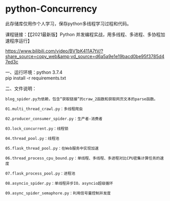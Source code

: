 # python-Concurrency
此存储库仅用作个人学习，保存python多线程学习过程和代码。

课程链接：【【2021最新版】Python 并发编程实战，用多线程、多进程、多协程加速程序运行】 

https://www.bilibili.com/video/BV1bK411A7tV/?share_source=copy_web&amp;vd_source=d6a5a9e1e19bacd0be95f3785d47ed3c



一、运行环境：python 3.7.4  
    pip install -r requirements.txt


二、文件说明：

    blog_spider.py为依赖，包含“获取链接”的craw_2函数和获取网页文本的parse函数。

    01.multi_thread_crawl.py：多线程爬虫

    02.producer_consumer_spider.py：生产者-消费者

    03.lock_concurrent.py：线程锁
  
    04.thread_pool.py：线程池
    
    05.flask_thread_pool.py：在Web服务中实现加速
    
    06.thread_process_cpu_bound.py：单线程、多线程、多进程对比CPU密集计算任务的速度
    
    07.flask_process_pool.py：进程池
    
    08.asyncio_spider.py：单线程异步IO，asyncio超级循环
    
    09.async_spider_semaphore.py：利用信号量控制并发度

